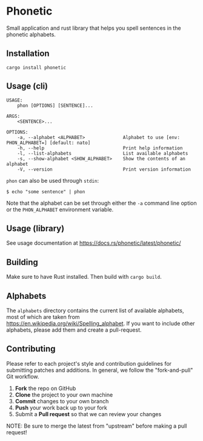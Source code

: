 # Phonetic

Small application and rust library that helps you spell sentences in the phonetic alphabets.

## Installation

`cargo install phonetic`

## Usage (cli)

```
USAGE:
    phon [OPTIONS] [SENTENCE]...

ARGS:
    <SENTENCE>...

OPTIONS:
    -a, --alphabet <ALPHABET>              Alphabet to use [env: PHON_ALPHABET=] [default: nato]
    -h, --help                             Print help information
    -l, --list-alphabets                   List available alphabets
    -s, --show-alphabet <SHOW_ALPHABET>    Show the contents of an alphabet
    -V, --version                          Print version information
```

`phon` can also be used through `stdin`:

`$ echo "some sentence" | phon`

Note that the alphabet can be set through either the `-a` command line option or the `PHON_ALPHABET` environment variable.

## Usage (library)

See usage documentation at https://docs.rs/phonetic/latest/phonetic/

## Building

Make sure to have Rust installed. Then build with `cargo build`.

## Alphabets

The `alphabets` directory contains the current list of available alphabets, most of which are taken from https://en.wikipedia.org/wiki/Spelling_alphabet. If you want to include other alphabets, please add them and create a pull-request.

## Contributing

Please refer to each project's style and contribution guidelines for submitting patches and additions. In general, we follow the "fork-and-pull" Git workflow.

1.  **Fork** the repo on GitHub
2.  **Clone** the project to your own machine
3.  **Commit** changes to your own branch
4.  **Push** your work back up to your fork
5.  Submit a **Pull request** so that we can review your changes

NOTE: Be sure to merge the latest from "upstream" before making a pull request!
